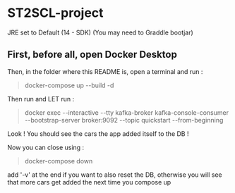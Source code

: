 # ST2SCL-project

JRE set to Default (14 - SDK)
(You may need to Graddle bootjar)

## First, before all, open Docker Desktop

Then, in the folder where this README is, open a terminal and run :
  > docker-compose up --build -d

Then run and LET run :
  > docker exec --interactive --tty kafka-broker kafka-console-consumer --bootstrap-server broker:9092 --topic quickstart --from-beginning

Look ! You should see the cars the app added itself to the DB !

Now you can close using :
  > docker-compose down

add '-v' at the end if you want to also reset the DB, otherwise you will see that more cars get added the next time you compose up
